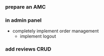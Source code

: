 ### prepare an AMC

### in admin panel
- completely implement order management
    - implement logout

### add reviews CRUD
